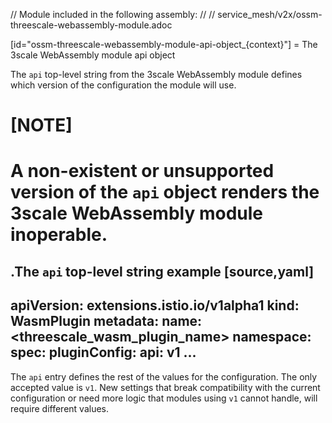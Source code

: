 // Module included in the following assembly:
//
// service_mesh/v2x/ossm-threescale-webassembly-module.adoc

[id="ossm-threescale-webassembly-module-api-object_{context}"]
= The 3scale WebAssembly module api object

The `api` top-level string from the 3scale WebAssembly module defines which version of the configuration the module will use.

[NOTE]
====
A non-existent or unsupported version of the `api` object renders the 3scale WebAssembly module inoperable.
====

.The `api` top-level string example
[source,yaml]
----
apiVersion: extensions.istio.io/v1alpha1
kind: WasmPlugin
metadata:
  name: <threescale_wasm_plugin_name>
  namespace: <bookinfo>
spec:
  pluginConfig:
    api: v1
...
----

The `api` entry defines the rest of the values for the configuration. The only accepted value is `v1`. New settings that break compatibility with the current configuration or need more logic that modules using `v1` cannot handle, will require different values.
